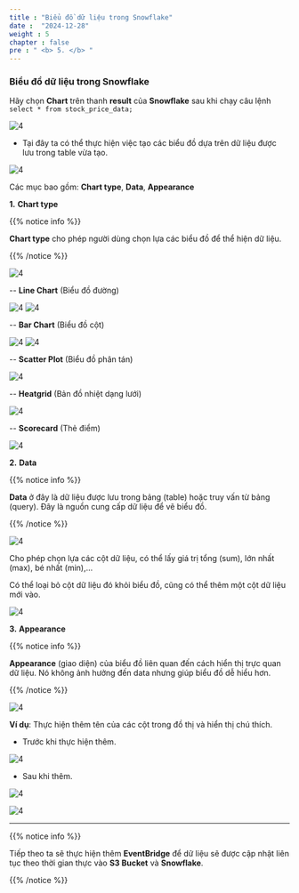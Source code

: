 ```yaml
---
title : "Biểu đồ dữ liệu trong Snowflake"
date :  "2024-12-28"  
weight : 5 
chapter : false
pre : " <b> 5. </b> "
---
```


### Biểu đồ dữ liệu trong Snowflake

Hãy chọn **Chart** trên thanh **result** của **Snowflake** sau khi chạy câu lệnh ``` select * from stock_price_data; ```

![4](https://vuthibichngoc.github.io/workshop_awsfcj_2024/images/5.fwd/25.png)

- Tại đây ta có thể thực hiện việc tạo các biểu đồ dựa trên dữ liệu được lưu trong table vừa tạo.

![4](https://vuthibichngoc.github.io/workshop_awsfcj_2024/images/5.fwd/26.png)

Các mục bao gồm: **Chart type**, **Data**, **Appearance**

**1.** **Chart type**

{{% notice info %}}

**Chart type** cho phép người dùng chọn lựa các biểu đồ để thể hiện dữ liệu.

{{% /notice %}}

![4](https://vuthibichngoc.github.io/workshop_awsfcj_2024/images/5.fwd/27.png)

-- **Line Chart** (Biểu đồ đường)

![4](https://vuthibichngoc.github.io/workshop_awsfcj_2024/images/5.fwd/28.png)
![4](https://vuthibichngoc.github.io/workshop_awsfcj_2024/images/5.fwd/29.png)

-- **Bar Chart** (Biểu đồ cột)

![4](https://vuthibichngoc.github.io/workshop_awsfcj_2024/images/5.fwd/30.png)
![4](https://vuthibichngoc.github.io/workshop_awsfcj_2024/images/5.fwd/31.png)

-- **Scatter Plot** (Biểu đồ phân tán)

![4](https://vuthibichngoc.github.io/workshop_awsfcj_2024/images/5.fwd/32.png)

-- **Heatgrid** (Bản đồ nhiệt dạng lưới)

![4](https://vuthibichngoc.github.io/workshop_awsfcj_2024/images/5.fwd/33.png)

-- **Scorecard** (Thẻ điểm)

![4](https://vuthibichngoc.github.io/workshop_awsfcj_2024/images/5.fwd/34.png)

**2.** **Data**

{{% notice info %}}

**Data** ở đây là dữ liệu được lưu trong bảng (table) hoặc truy vấn từ bảng (query). Đây là nguồn cung cấp dữ liệu để vẽ biểu đồ.

{{% /notice %}}

![4](https://vuthibichngoc.github.io/workshop_awsfcj_2024/images/5.fwd/35.png)

Cho phép chọn lựa các cột dữ liệu, có thể lấy giá trị tổng (sum), lớn nhất (max), bé nhất (min),...

Có thể loại bỏ cột dữ liệu đó khỏi biểu đồ, cũng có thể thêm một cột dữ liệu mới vào.

![4](https://vuthibichngoc.github.io/workshop_awsfcj_2024/images/5.fwd/36.png)

**3.** **Appearance** 

{{% notice info %}}

**Appearance** (giao diện) của biểu đồ liên quan đến cách hiển thị trực quan dữ liệu. Nó không ảnh hưởng đến data nhưng giúp biểu đồ dễ hiểu hơn.

{{% /notice %}}

![4](https://vuthibichngoc.github.io/workshop_awsfcj_2024/images/5.fwd/37.png)

**Ví dụ**: Thực hiện thêm tên của các cột trong đồ thị và hiển thị chú thích.

- Trước khi thực hiện thêm.

![4](https://vuthibichngoc.github.io/workshop_awsfcj_2024/images/5.fwd/39.png)

- Sau khi thêm.

![4](https://vuthibichngoc.github.io/workshop_awsfcj_2024/images/5.fwd/38.png)

![4](https://vuthibichngoc.github.io/workshop_awsfcj_2024/images/5.fwd/40.png)

---

{{% notice info %}}

Tiếp theo ta sẽ thực hiện thêm **EventBridge** để dữ liệu sẽ được cập nhật liên tục theo thời gian thực vào **S3 Bucket** và **Snowflake**.

{{% /notice %}}
